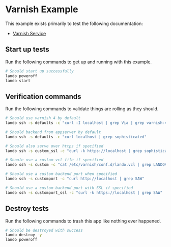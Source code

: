 Varnish Example
===============

This example exists primarily to test the following documentation:

* [Varnish Service](https://docs.devwithlando.io/tutorials/varnish.html)

Start up tests
--------------

Run the following commands to get up and running with this example.

```bash
# Should start up successfully
lando poweroff
lando start
```

Verification commands
---------------------

Run the following commands to validate things are rolling as they should.

```bash
# Should use varnish 4 by default
lando ssh -s defaults -c "curl -I localhost | grep Via | grep varnish-v4"

# Should backend from appserver by default
lando ssh -s defaults -c "curl localhost | grep sophisticated"

# Should also serve over https if specified
lando ssh -s custom_ssl -c "curl -k https://localhost | grep sophisticated"

# Shoule use a custom vcl file if specified
lando ssh -s custom -c "cat /etc/varnish/conf.d/lando.vcl | grep LANDOVARNISH"

# Should use a custom backend port when specified
lando ssh -s customport -c "curl http://localhost | grep SAW"

# Should use a custom backend port with SSL if specified
lando ssh -s customport_ssl -c "curl -k https://localhost | grep SAW"
```

Destroy tests
-------------

Run the following commands to trash this app like nothing ever happened.

```bash
# Should be destroyed with success
lando destroy -y
lando poweroff
```
